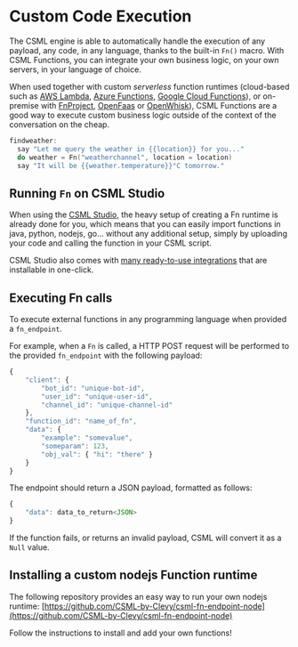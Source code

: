 # Custom Code Execution

The CSML engine is able to automatically handle the execution of any payload, any code, in any language, thanks to the built-in `Fn()` macro. With CSML Functions, you can integrate your own business logic, on your own servers, in your language of choice.

When used together with custom _serverless_ function runtimes \(cloud-based such as [AWS Lambda](https://aws.amazon.com/fr/lambda/features/), [Azure Functions](https://azure.microsoft.com/fr-fr/services/functions/), [Google Cloud Functions](https://cloud.google.com/functions/docs/)\), or on-premise with [FnProject](https://fnproject.io/), [OpenFaas](https://docs.openfaas.com/) or [OpenWhisk](https://openwhisk.apache.org/)\), CSML Functions are a good way to execute custom business logic outside of the context of the conversation on the cheap.

```cpp
findweather:
  say "Let me query the weather in {{location}} for you..."
  do weather = Fn("weatherchannel", location = location)
  say "It will be {{weather.temperature}}°C tomorrow."
```

## Running `Fn` on CSML Studio

When using the [CSML Studio](https://studio.csml.dev/auth/register), the heavy setup of creating a Fn runtime is already done for you, which means that you can easily import functions in java, python, nodejs, go... without any additional setup, simply by uploading your code and calling the function in your CSML script.

CSML Studio also comes with [many ready-to-use integrations](https://www.csml.dev/integrations.html) that are installable in one-click.

## Executing Fn calls

To execute external functions in any programming language when provided a `fn_endpoint`.

For example, when a `Fn` is called, a HTTP POST request will be performed to the provided `fn_endpoint` with the following payload:

```javascript
{
    "client": {
        "bot_id": "unique-bot-id",
        "user_id": "unique-user-id",
        "channel_id": "unique-channel-id"
    },
    "function_id": "name_of_fn",
    "data": {
        "example": "somevalue",
        "someparam": 123,
        "obj_val": { "hi": "there" }
    }
}
```

The endpoint should return a JSON payload, formatted as follows:

```javascript
{
    "data": data_to_return<JSON>
}
```

If the function fails, or returns an invalid payload, CSML will convert it as a `Null` value.

## Installing a custom nodejs Function runtime

The following repository provides an easy way to run your own nodejs runtime: [https://github.com/CSML-by-Clevy/csml-fn-endpoint-node](https://github.com/CSML-by-Clevy/csml-fn-endpoint-node)

Follow the instructions to install and add your own functions!

